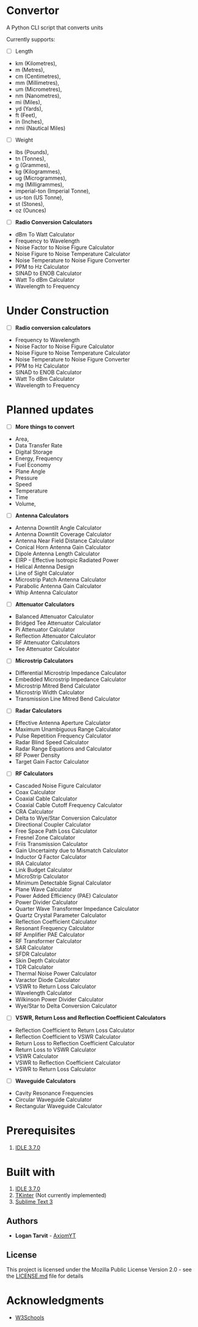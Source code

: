 # Convertor
A Python CLI script that converts units

Currently supports:

- [ ] Length
* km (Kilometres),
* m (Metres), 
* cm (Centimetres),
* mm (Millimetres), 
* um (Micrometres), 
* nm (Nanometres), 
* mi (Miles), 
* yd (Yards), 
* ft (Feet), 
* in (Inches), 
* nmi (Nautical Miles)

- [ ] Weight
* lbs (Pounds), 
* tn (Tonnes), 
* g (Grammes), 
* kg (Kilogrammes), 
* ug (Microgrammes), 
* mg (Milligrammes), 
* imperial-ton (Imperial Tonne), 
* us-ton (US Tonne), 
* st (Stones), 
* oz (Ounces)

- [ ] **Radio Conversion Calculators**
* dBm To Watt Calculator
* Frequency to Wavelength
* Noise Factor to Noise Figure Calculator
* Noise Figure to Noise Temperature Calculator
* Noise Temperature to Noise Figure Converter
* PPM to Hz Calculator
* SINAD to ENOB Calculator
* Watt To dBm Calculator
* Wavelength to Frequency

# Under Construction
- [ ] **Radio conversion calculators**
* Frequency to Wavelength
* Noise Factor to Noise Figure Calculator
* Noise Figure to Noise Temperature Calculator
* Noise Temperature to Noise Figure Converter
* PPM to Hz Calculator
* SINAD to ENOB Calculator
* Watt To dBm Calculator
* Wavelength to Frequency

# Planned updates

- [ ] **More things to convert**
* Area,
* Data Transfer Rate
* Digital Storage
* Energy, Frequency
* Fuel Economy
* Plane Angle
* Pressure
* Speed
* Temperature
* Time
* Volume,

- [ ] **Antenna Calculators**
* Antenna Downtilt Angle Calculator
* Antenna Downtilt Coverage Calculator
* Antenna Near Field Distance Calculator
* Conical Horn Antenna Gain Calculator
* Dipole Antenna Length Calculator
* EIRP - Effective Isotropic Radiated Power
* Helical Antenna Design
* Line of Sight Calculator
* Microstrip Patch Antenna Calculator
* Parabolic Antenna Gain Calculator
* Whip Antenna Calculator

- [ ] **Attenuator Calculators**
* Balanced Attenuator Calculator
* Bridged Tee Attenuator Calculator
* Pi Attenuator Calculator
* Reflection Attenuator Calculator
* RF Attenuator Calculators
* Tee Attenuator Calculator

- [ ] **Microstrip Calculators**
* Differential Microstrip Impedance Calculator
* Embedded Microstrip Impedance Calculator
* Microstrip Mitred Bend Calculator
* Microstrip Width Calculator
* Transmission Line Mitred Bend Calculator

- [ ] **Radar Calculators**
* Effective Antenna Aperture Calculator
* Maximum Unambiguous Range Calculator
* Pulse Repetition Frequency Calculator
* Radar Blind Speed Calculator
* Radar Range Equations and Calculator
* RF Power Density
* Target Gain Factor Calculator

- [ ] **RF Calculators**
* Cascaded Noise Figure Calculator
* Coax Calculator
* Coaxial Cable Calculator
* Coaxial Cable Cutoff Frequency Calculator
* CRA Calculator
* Delta to Wye/Star Conversion Calculator
* Directional Coupler Calculator
* Free Space Path Loss Calculator
* Fresnel Zone Calculator
* Friis Transmission Calculator
* Gain Uncertainty due to Mismatch Calculator
* Inductor Q Factor Calculator
* IRA Calculator
* Link Budget Calculator
* MicroStrip Calculator
* Minimum Detectable Signal Calculator
* Plane Wave Calculator
* Power Added Efficiency (PAE) Calculator
* Power Divider Calculator
* Quarter Wave Transformer Impedance Calculator
* Quartz Crystal Parameter Calculator
* Reflection Coefficient Calculator
* Resonant Frequency Calculator
* RF Amplifier PAE Calculator
* RF Transformer Calculator
* SAR Calculator
* SFDR Calculator
* Skin Depth Calculator
* TDR Calculator
* Thermal Noise Power Calculator
* Varactor Diode Calculator
* VSWR to Return Loss Calculator
* Wavelength Calculator
* Wilkinson Power Divider Calculator
* Wye/Star to Delta Conversion Calculator

- [ ] **VSWR, Return Loss and Reflection Coefficient Calculators**
* Reflection Coefficient to Return Loss Calculator
* Reflection Coefficient to VSWR Calculator
* Return Loss to Reflection Coefficient Calculator
* Return Loss to VSWR Calculator
* VSWR Calculator
* VSWR to Reflection Coefficient Calculator
* VSWR to Return Loss Calculator

- [ ] **Waveguide Calculators**
* Cavity Resonance Frequencies
* Circular Waveguide Calculator
* Rectangular Waveguide Calculator

# Prerequisites

1) [IDLE 3.7.0](https://www.python.org/downloads/release/python-370/)

# Built with

1) [IDLE 3.7.0](https://www.python.org/downloads/release/python-370/)
2) [TKinter](https://wiki.python.org/moin/TkInter) (Not currently implemented)
3) [Sublime Text 3](https://www.sublimetext.com/3)

## Authors

* **Logan Tarvit** - [AxiomYT](https://github.com/AxiomYT)

## License

This project is licensed under the Mozilla Public License Version 2.0 - see the [LICENSE.md](LICENSE.md) file for details

# Acknowledgments

* [W3Schools](https://www.w3schools.com/python/)
